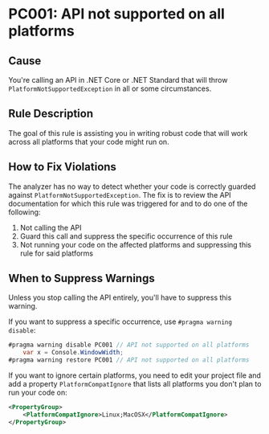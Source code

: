 # PC001: API not supported on all platforms

## Cause

You're calling an API in .NET Core or .NET Standard that will throw
`PlatformNotSupportedException` in all or some circumstances.

## Rule Description

The goal of this rule is assisting you in writing robust code that will work
across all platforms that your code might run on.

## How to Fix Violations

The analyzer has no way to detect whether your code is correctly guarded against
`PlatformNotSupportedException`. The fix is to review the API documentation for
which this rule was triggered for and to do one of the following:

1. Not calling the API
2. Guard this call and suppress the specific occurrence of this rule
3. Not running your code on the affected platforms and suppressing this rule for
   said platforms

## When to Suppress Warnings

Unless you stop calling the API entirely, you'll have to suppress this warning.

If you want to suppress a specific occurrence, use `#pragma warning disable`:

```C#
#pragma warning disable PC001 // API not supported on all platforms
    var x = Console.WindowWidth;
#pragma warning restore PC001 // API not supported on all platforms
```

If you want to ignore certain platforms, you need to edit your project file and
add a property `PlatformCompatIgnore` that lists all platforms you don't plan to
run your code on:

```XML
<PropertyGroup>
    <PlatformCompatIgnore>Linux;MacOSX</PlatformCompatIgnore>
</PropertyGroup>
```
